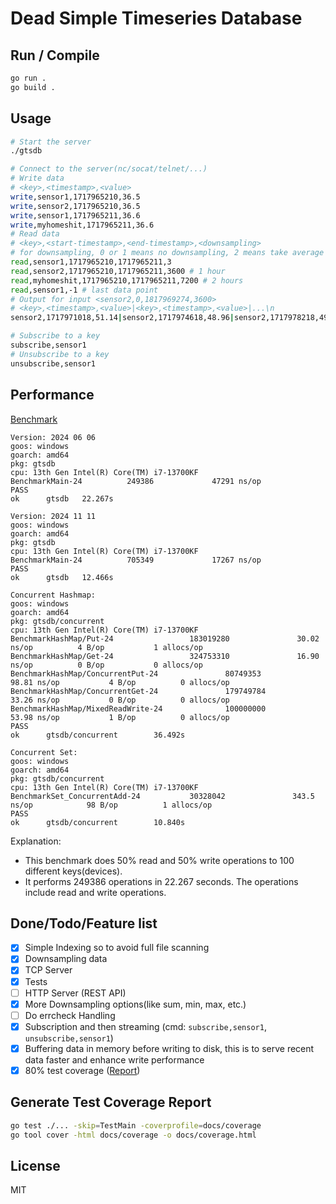 # Dead Simple Timeseries Database

## Run / Compile

```bash
go run .
go build .
```

## Usage

```bash
# Start the server
./gtsdb

# Connect to the server(nc/socat/telnet/...)
# Write data
# <key>,<timestamp>,<value>
write,sensor1,1717965210,36.5
write,sensor2,1717965210,36.5
write,sensor1,1717965211,36.6
write,myhomeshit,1717965211,36.6
# Read data
# <key>,<start-timestamp>,<end-timestamp>,<downsampling>
# for downsampling, 0 or 1 means no downsampling, 2 means take average for every 2 seconds, 3 means take average for every 3 seconds and so on
read,sensor1,1717965210,1717965211,3
read,sensor2,1717965210,1717965211,3600 # 1 hour
read,myhomeshit,1717965210,1717965211,7200 # 2 hours
read,sensor1,-1 # last data point
# Output for input <sensor2,0,1817969274,3600>
# <key>,<timestamp>,<value>|<key>,<timestamp>,<value>|...\n
sensor2,1717971018,51.14|sensor2,1717974618,48.96|sensor2,1717978218,49.60|sensor2,1717981819,49.94|sensor2,1717985419,50.22|sensor2,1717989019,50.43|sensor2,1717992619,50.36|sensor2,1717996219,50.23|sensor2,1717999819,50.04|sensor2,1718003419,49.08|sensor2,1718007019,50.67|sensor2,1718010619,50.05|sensor2,1718014219,50.25|sensor2,1718017819,50.21|sensor2,1718021419,49.92|sensor2,1718025019,50.03|sensor2,1718028619,49.92|sensor2,1718032219,51.40|sensor2,1718035819,49.71|sensor2,1718039419,49.58|sensor2,1718043019,50.20|sensor2,1718046619,50.34|sensor2,1718050219,49.23|sensor2,1718053819,49.90|sensor2,1718057419,50.14|sensor2,1718061019,50.43|sensor2,1718064619,49.91|sensor2,1718068219,51.11|sensor2,1718071819,49.15|sensor2,1718075419,50.90|sensor2,1718079019,50.08|sensor2,1718082619,49.83|sensor2,1718086219,49.42|sensor2,1718089819,50.61|sensor2,1718093419,49.19|sensor2,1718097019,50.04|sensor2,1718100619,48.97|sensor2,1718104219,49.24|sensor2,1718107819,49.03|sensor2,1718111419,49.79|sensor2,1718115019,50.01|sensor2,1718118619,51.46|sensor2,1718122219,49.63|sensor2,1718125819,51.18|sensor2,1718129419,49.45|sensor2,1718133019,51.50|sensor2,1718136619,49.67|sensor2,1718140219,50.61|sensor2,1718143819,49.43|sensor2,1718147419,51.43|sensor2,1718151019,50.35|sensor2,1718154619,49.66|sensor2,1718158219,51.05|sensor2,1718161819,49.52|sensor2,1718165419,50.39|sensor2,1718169019,49.73|sensor2,1718172619,51.45|sensor2,1718176219,49.95|sensor2,1718179819,50.27|sensor2,1718183419,49.77|sensor2,1718187019,49.89|sensor2,1718190619,49.61|sensor2,1718194219,50.85|sensor2,1718197819,50.84|sensor2,1718201419,49.98|sensor2,1718205019,50.69|sensor2,1718208619,49.87|sensor2,1718212219,50.41|sensor2,1718215819,51.22|sensor2,1718219419,51.35|sensor2,1718223019,51.53|sensor2,1718226619,49.94|sensor2,1718230219,50.19|sensor2,1718233819,50.91|sensor2,1718237419,49.61|sensor2,1718241019,50.62|sensor2,1718244619,48.86|sensor2,1718248219,49.18|sensor2,1718251819,49.97|sensor2,1718255419,49.69

# Subscribe to a key
subscribe,sensor1
# Unsubscribe to a key
unsubscribe,sensor1
```

## Performance

[Benchmark](https://github.com/abbychau/gtsdb/blob/main/main_test.go#L65)

```
Version: 2024 06 06
goos: windows
goarch: amd64
pkg: gtsdb
cpu: 13th Gen Intel(R) Core(TM) i7-13700KF
BenchmarkMain-24          249386             47291 ns/op
PASS
ok      gtsdb   22.267s
```

```
Version: 2024 11 11
goos: windows
goarch: amd64
pkg: gtsdb
cpu: 13th Gen Intel(R) Core(TM) i7-13700KF
BenchmarkMain-24          705349             17267 ns/op
PASS
ok      gtsdb   12.466s
```

```
Concurrent Hashmap:
goos: windows
goarch: amd64
pkg: gtsdb/concurrent
cpu: 13th Gen Intel(R) Core(TM) i7-13700KF
BenchmarkHashMap/Put-24                 183019280               30.02 ns/op          4 B/op           1 allocs/op
BenchmarkHashMap/Get-24                 324753310               16.90 ns/op          0 B/op           0 allocs/op
BenchmarkHashMap/ConcurrentPut-24               80749353                98.81 ns/op           4 B/op          0 allocs/op      
BenchmarkHashMap/ConcurrentGet-24               179749784               33.26 ns/op           0 B/op          0 allocs/op      
BenchmarkHashMap/MixedReadWrite-24              100000000               53.98 ns/op           1 B/op          0 allocs/op      
PASS
ok      gtsdb/concurrent        36.492s
```

```
Concurrent Set:
goos: windows
goarch: amd64
pkg: gtsdb/concurrent
cpu: 13th Gen Intel(R) Core(TM) i7-13700KF
BenchmarkSet_ConcurrentAdd-24           30328042               343.5 ns/op            98 B/op          1 allocs/op
PASS
ok      gtsdb/concurrent        10.840s
```

Explanation:
- This benchmark does 50% read and 50% write operations to 100 different keys(devices).
- It performs 249386 operations in 22.267 seconds. The operations include read and write operations.

## Done/Todo/Feature list

- [x] Simple Indexing so to avoid full file scanning
- [x] Downsampling data
- [x] TCP Server
- [x] Tests
- [ ] HTTP Server (REST API)
- [x] More Downsampling options(like sum, min, max, etc.)
- [ ] Do errcheck Handling
- [x] Subscription and then streaming (cmd: `subscribe,sensor1`, `unsubscribe,sensor1`)
- [x] Buffering data in memory before writing to disk, this is to serve recent data faster and enhance write performance
- [x] 80% test coverage ([Report](./docs/coverage.html))

## Generate Test Coverage Report

```bash
go test ./... -skip=TestMain -coverprofile=docs/coverage
go tool cover -html docs/coverage -o docs/coverage.html
```

## License

MIT
